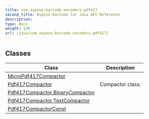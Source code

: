 ```yaml
---
title: com.aspose.barcode.encoders.pdf417
second_title: Aspose.BarCode for Java API Reference
description: 
type: docs
weight: 126
url: /java/com.aspose.barcode.encoders.pdf417/
---
```


## Classes

| Class | Description |
| --- | --- |
| [MicroPdf417Compactor](../com.aspose.barcode.encoders.pdf417/micropdf417compactor) |  |
| [Pdf417Compactor](../com.aspose.barcode.encoders.pdf417/pdf417compactor) | Compactor class. |
| [Pdf417Compactor.BinaryCompactor](../com.aspose.barcode.encoders.pdf417/pdf417compactor.binarycompactor) |  |
| [Pdf417Compactor.TextCompactor](../com.aspose.barcode.encoders.pdf417/pdf417compactor.textcompactor) |  |
| [Pdf417CompactorConst](../com.aspose.barcode.encoders.pdf417/pdf417compactorconst) |  |
